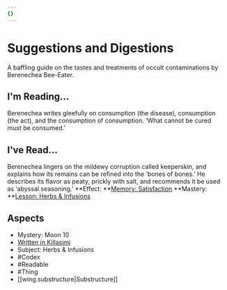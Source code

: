 ```yaml
---
{}
---
```

# Suggestions and Digestions
A baffling guide on the tastes and treatments of occult contaminations by Berenechea Bee-Eater.
## I'm Reading...
Berenechea writes gleefully on consumption (the disease), consumption (the act), and the consumption of consumption. ‘What cannot be cured must be consumed.’
## I've Read...
Berenechea lingers on the mildewy corruption called keeperskin, and explains how its remains can be refined into the ‘bones of bones.’ He describes its flavor as peaty, prickly with salt, and recommends it be used as ‘abyssal seasoning.’
**Effect: **[Memory: Satisfaction](https://uadaf.theevilroot.xyz/rowenarium/element/mem.satisfaction)
**Mastery: **[Lesson: Herbs & Infusions](https://uadaf.theevilroot.xyz/rowenarium/element/x.herbs.infusions)
## Aspects
- Mystery: Moon 10
- [Written in Killasimi](https://uadaf.theevilroot.xyz/rowenarium/element/w.killasimi)
- Subject: Herbs & Infusions
- #Codex
- #Readable
- #Thing
- [[wing.substructure|Substructure]]
